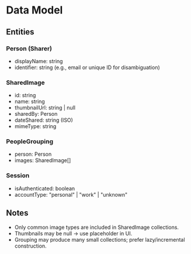 # Data Model

## Entities

### Person (Sharer)
- displayName: string
- identifier: string (e.g., email or unique ID for disambiguation)

### SharedImage
- id: string
- name: string
- thumbnailUrl: string | null
- sharedBy: Person
- dateShared: string (ISO)
- mimeType: string

### PeopleGrouping
- person: Person
- images: SharedImage[]

### Session
- isAuthenticated: boolean
- accountType: "personal" | "work" | "unknown"

## Notes
- Only common image types are included in SharedImage collections.
- Thumbnails may be null → use placeholder in UI.
- Grouping may produce many small collections; prefer lazy/incremental construction.
